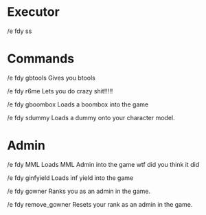 # Executor

/e fdy ss

# Commands

/e fdy gbtools      Gives you btools

/e fdy r6me       Lets you do crazy shit!!!!!

/e fdy gboombox      Loads a boombox into the game

/e fdy sdummy        Loads a dummy onto your character model. 

# Admin

/e fdy MML    Loads MML Admin into the game wtf did you think it did

/e fdy ginfyield     Loads inf yield into the game

/e fdy gowner      Ranks you as an admin in the game.

/e fdy remove_gowner    Resets your rank as an admin in the game.
